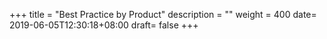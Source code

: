 +++
title = "Best Practice by Product"
description = ""
weight = 400
date= 2019-06-05T12:30:18+08:00
draft= false
+++
